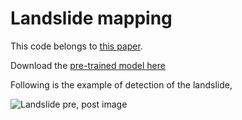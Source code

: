 # Landslide mapping 

This code belongs to [this paper](https://www.nature.com/articles/s41598-021-89015-8).

Download the [pre-trained model here](https://github.com/nprksh/landslide-mapping-with-cnn/raw/main/M_ALL_006.hdf5)

Following is the example of detection of the landslide,

![Landslide pre, post image](https://github.com/iamtekson/Deep-learning-for-satellite-imagery/blob/main/assets/img/landslide.PNG?raw=true)
